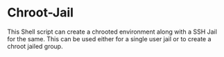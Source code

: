 # Chroot-Jail
This Shell script can create a chrooted environment along with a SSH Jail for the same. This can be used either for a single user jail or to create a chroot jailed group.

